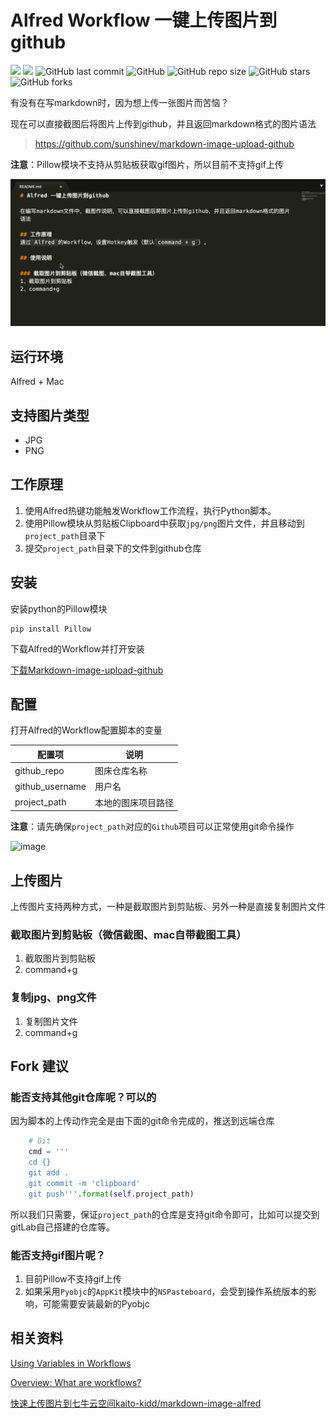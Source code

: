 
# Alfred Workflow 一键上传图片到github 
![](https://img.shields.io/badge/Mac-osx-brightgreen)
![](https://img.shields.io/badge/Alfred-workflow-brightgreen)
![GitHub last commit](https://img.shields.io/github/last-commit/sunshinev/markdown-image-upload-github)
![GitHub](https://img.shields.io/github/license/sunshinev/markdown-image-upload-github)
![GitHub repo size](https://img.shields.io/github/repo-size/sunshinev/markdown-image-upload-github)
![GitHub stars](https://img.shields.io/github/stars/sunshinev/markdown-image-upload-github?style=social)
![GitHub forks](https://img.shields.io/github/forks/sunshinev/markdown-image-upload-github?style=social)

有没有在写markdown时，因为想上传一张图片而苦恼？

现在可以直接截图后将图片上传到github，并且返回markdown格式的图片语法

> https://github.com/sunshinev/markdown-image-upload-github

**注意**：Pillow模块不支持从剪贴板获取gif图片，所以目前不支持gif上传

![image](https://github.com/sunshinev/remote_pics/raw/master/kapture-alfred.gif)

## 运行环境

Alfred + Mac  

## 支持图片类型
- JPG
- PNG

## 工作原理
1. 使用Alfred热键功能触发Workflow工作流程，执行Python脚本。
2. 使用Pillow模块从剪贴板Clipboard中获取`jpg/png`图片文件，并且移动到`project_path`目录下
3. 提交`project_path`目录下的文件到github仓库

## 安装

安装python的Pillow模块
```
pip install Pillow
```

下载Alfred的Workflow并打开安装

[下载Markdown-image-upload-github](https://github.com/sunshinev/markdown-image-upload-github/raw/master/alfred_workflow/Markdown%20image%20upload%20github.alfredworkflow)

## 配置
打开Alfred的Workflow配置脚本的变量

|     配置项      |        说明        |
|-----------------|--------------------|
| github_repo     | 图床仓库名称       |
| github_username | 用户名             |
| project_path    | 本地的图床项目路径 |

**注意**：请先确保`project_path`对应的`Github`项目可以正常使用git命令操作

![image](https://github.com/sunshinev/remote_pics/raw/master/kapture-alfred2.gif)


## 上传图片
上传图片支持两种方式，一种是截取图片到剪贴板、另外一种是直接复制图片文件

### 截取图片到剪贴板（微信截图、mac自带截图工具）
1. 截取图片到剪贴板
2. command+g

### 复制jpg、png文件

1. 复制图片文件
2. command+g

## Fork 建议
### 能否支持其他git仓库呢？可以的

因为脚本的上传动作完全是由下面的git命令完成的，推送到远端仓库

```python
    # Git
    cmd = '''
    cd {}
    git add .
    git commit -m 'clipboard'
    git push'''.format(self.project_path)
```
所以我们只需要，保证`project_path`的仓库是支持git命令即可，比如可以提交到gitLab自己搭建的仓库等。

### 能否支持gif图片呢？
1. 目前Pillow不支持gif上传
2. 如果采用`Pyobjc`的`AppKit`模块中的`NSPasteboard`，会受到操作系统版本的影响，可能需要安装最新的Pyobjc

## 相关资料
[Using Variables in Workflows](https://www.alfredapp.com/help/workflows/advanced/variables/)

[Overview: What are workflows?](https://www.alfredapp.com/help/workflows/)

[快速上传图片到七牛云空间kaito-kidd/markdown-image-alfred](https://github.com/kaito-kidd/markdown-image-alfred) 
